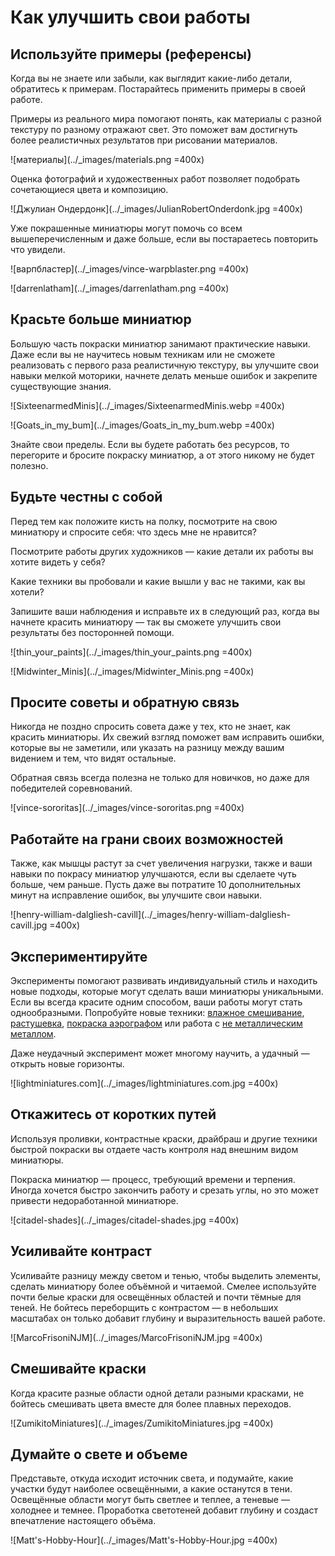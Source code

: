 # Как улучшить свои работы

## Используйте примеры (референсы)

Когда вы не знаете или забыли, как выглядит какие-либо детали, обратитесь к примерам. Постарайтесь применить примеры в своей работе.

Примеры из реального мира помогают понять, как материалы с разной текстуру по разному отражают свет. Это поможет вам достигнуть более реалистичных результатов при рисовании материалов.

![материалы](../_images/materials.png =400x)

Оценка фотографий и художественных работ позволяет подобрать сочетающиеся цвета и композицию.

![Джулиан Ондердонк](../_images/JulianRobertOnderdonk.jpg =400x)

Уже покрашенные миниатюры могут помочь со всем вышеперечисленным и даже больше, если вы постараетесь повторить что увидели.

![варпбластер](../_images/vince-warpblaster.png =400x)

![darrenlatham](../_images/darrenlatham.png =400x)

## Красьте больше миниатюр

Большую часть покраски миниатюр занимают практические навыки. Даже если вы не научитесь новым техникам или не сможете реализовать с первого раза реалистичную текстуру, вы улучшите свои навыки мелкой моторики, начнете делать меньше ошибок и закрепите существующие знания.

![SixteenarmedMinis](../_images/SixteenarmedMinis.webp =400x)

![Goats_in_my_bum](../_images/Goats_in_my_bum.webp =400x)

Знайте свои пределы. Если вы будете работать без ресурсов, то перегорите и бросите покраску миниатюр, а от этого никому не будет полезно.

## Будьте честны с собой 

Перед тем как положите кисть на полку, посмотрите на свою миниатюру и спросите себя: что здесь мне не нравится?

Посмотрите работы других художников — какие детали их работы вы хотите видеть у себя?

Какие техники вы пробовали и какие вышли у вас не такими, как вы хотели?

Запишите ваши наблюдения и исправьте их в следующий раз, когда вы начнете красить миниатюру — так вы сможете улучшить свои результаты без посторонней помощи.

![thin_your_paints](../_images/thin_your_paints.png =400x)

![Midwinter_Minis](../_images/Midwinter_Minis.png =400x)

## Просите советы и обратную связь 

Никогда не поздно спросить совета даже у тех, кто не знает, как красить миниатюры. Их свежий взгляд поможет вам исправить ошибки, которые вы не заметили, или указать на разницу между вашим видением и тем, что видят остальные.

Обратная связь всегда полезна не только для новичков, но даже для победителей соревнований.

![vince-sororitas](../_images/vince-sororitas.png =400x)

## Работайте на грани своих возможностей

Также, как мышцы растут за счет увеличения нагрузки, также и ваши навыки по покрасу миниатюр улучшаются, если вы сделаете чуть больше, чем раньше. Пусть даже вы потратите 10 дополнительных минут на исправление ошибок, вы улучшите свои навыки.

![henry-william-dalgliesh-cavill](../_images/henry-william-dalgliesh-cavill.jpg =400x)
 
## Экспериментируйте

Эксперименты помогают развивать индивидуальный стиль и находить новые подходы, которые могут сделать ваши миниатюры уникальными. Если вы всегда красите одним способом, ваши работы могут стать однообразными. Попробуйте новые техники: [влажное смешивание](../methods/wet-blending.md), [растушевка](../methods/feathering.md), [покраска аэрографом](../inventory/airbrush.md) или работа с [не металлическим металлом](../methods/non-metalic-metal.md). 

Даже неудачный эксперимент может многому научить, а удачный — открыть новые горизонты.

![lightminiatures.com](../_images/lightminiatures.com.jpg =400x)

## Откажитесь от коротких путей

Используя проливки, контрастные краски, драйбраш и другие техники быстрой покраски вы отдаете часть контроля над внешним видом миниатюры.

Покраска миниатюр — процесс, требующий времени и терпения. Иногда хочется быстро закончить работу и срезать углы, но это может привести недоработанной миниатюре.

![citadel-shades](../_images/citadel-shades.jpg =400x)

## Усиливайте контраст

Усиливайте разницу между светом и тенью, чтобы выделить элементы, сделать миниатюру более объёмной и читаемой. Смелее используйте почти белые краски для освещённых областей и почти тёмные для теней. Не бойтесь переборщить с контрастом — в небольших масштабах он только добавит глубину и выразительность вашей работе.

![MarcoFrisoniNJM](../_images/MarcoFrisoniNJM.jpg =400x)

## Смешивайте краски

Когда красите разные области одной детали разными красками, не бойтесь смешивать цвета вместе для более плавных переходов.

![ZumikitoMiniatures](../_images/ZumikitoMiniatures.jpg =400x)

## Думайте о свете и объеме

Представьте, откуда исходит источник света, и подумайте, какие участки будут наиболее освещёнными, а какие останутся в тени. Освещённые области могут быть светлее и теплее, а теневые — холоднее и темнее. Проработка светотеней добавит глубину и создаст впечатление настоящего объёма.

![Matt's-Hobby-Hour](../_images/Matt's-Hobby-Hour.jpg =400x)
 